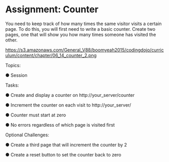 # Assignment: Counter

You need to keep track of how many times the same visitor visits a certain page. To do this, you will first need to write a basic counter. Create two pages, one that will show you how many times someone has visited the other.

https://s3.amazonaws.com/General_V88/boomyeah2015/codingdojo/curriculum/content/chapter/06_14_counter_2.png

Topics:

● Session

Tasks:

● Create and display a counter on http://your_server/counter

● Increment the counter on each visit to http://your_server/

● Counter must start at zero

● No errors regardless of which page is visited first

Optional Challenges:

● Create a third page that will increment the counter by 2

● Create a reset button to set the counter back to zero
